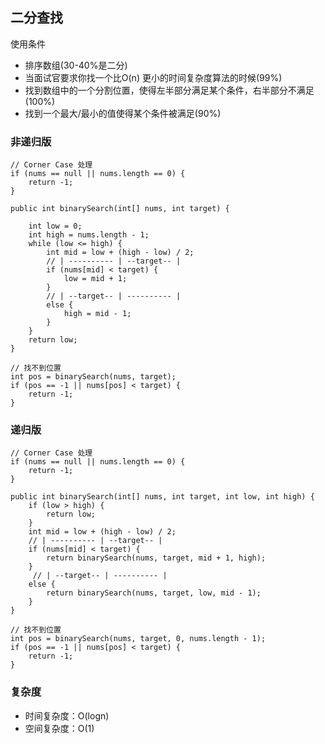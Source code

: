 ## 二分查找

使用条件
* 排序数组(30-40%是二分)
* 当面试官要求你找一个比O(n) 更小的时间复杂度算法的时候(99%)
* 找到数组中的一个分割位置，使得左半部分满足某个条件，右半部分不满足(100%)
* 找到一个最大/最小的值使得某个条件被满足(90%)

### 非递归版
```
// Corner Case 处理
if (nums == null || nums.length == 0) {
    return -1;
}

public int binarySearch(int[] nums, int target) {
      
    int low = 0;
    int high = nums.length - 1;
    while (low <= high) {
        int mid = low + (high - low) / 2;
        // | ---------- | --target-- |
        if (nums[mid] < target) {
            low = mid + 1;
        }
        // | --target-- | ---------- |
        else {
            high = mid - 1;
        }
    }
    return low;
}

// 找不到位置
int pos = binarySearch(nums, target);
if (pos == -1 || nums[pos] < target) {
    return -1;
}
```

### 递归版
```
// Corner Case 处理
if (nums == null || nums.length == 0) {
    return -1;
}

public int binarySearch(int[] nums, int target, int low, int high) {
    if (low > high) {
        return low;
    }
    int mid = low + (high - low) / 2;
    // | ---------- | --target-- |
    if (nums[mid] < target) {
        return binarySearch(nums, target, mid + 1, high);
    }
     // | --target-- | ---------- |
    else {
        return binarySearch(nums, target, low, mid - 1);
    }
}

// 找不到位置
int pos = binarySearch(nums, target, 0, nums.length - 1);
if (pos == -1 || nums[pos] < target) {
    return -1;
}
```

### 复杂度
* 时间复杂度：O(logn)
* 空间复杂度：O(1)
